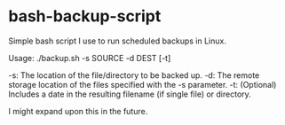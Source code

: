 # bash-backup-script
Simple bash script I use to run scheduled backups in Linux.

Usage: ./backup.sh -s SOURCE -d DEST [-t]

-s: The location of the file/directory to be backed up.
-d: The remote storage location of the files specified with the -s parameter.
-t: (Optional) Includes a date in the resulting filename (if single file) or directory.

I might expand upon this in the future.
